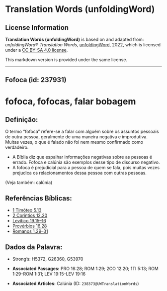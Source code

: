 # Translation Words (unfoldingWord)

## License Information

**Translation Words (unfoldingWord)** is based on and adapted from: _unfoldingWord® Translation Words_, [unfoldingWord](https://unfoldingword.org/utw), 2022, which is licensed under a [CC BY-SA 4.0 license](https://creativecommons.org/licenses/by-sa/4.0/legalcode.en).

This markdown version is provided under the same license.



--------------------------------

## Fofoca (id: 237931)

fofoca, fofocas, falar bobagem
==============================

Definição:
----------

O termo “fofoca” refere\-se a falar com alguém sobre os assuntos pessoais de outra pessoa, geralmente de uma maneira negativa e improdutiva. Muitas vezes, o que é falado não foi nem mesmo confirmado como verdadeiro.

* A Bíblia diz que espalhar informações negativas sobre as pessoas é errado. Fofoca e calúnia são exemplos desse tipo de discurso negativo.
* A fofoca é prejudicial para a pessoa de quem se fala, pois muitas vezes prejudica os relacionamentos dessa pessoa com outras pessoas.

(Veja também: calúnia)

Referências Bíblicas:
---------------------

* [1 Timóteo 5\.13](https://ref.ly/1Tim5:13)
* [2 Coríntios 12\.20](https://ref.ly/2Cor12:20)
* [Levítico 19\.15–16](https://ref.ly/Lev19:15-Lev19:16)
* [Provérbios 16\.28](https://ref.ly/Prov16:28)
* [Romanos 1\.29–31](https://ref.ly/Rom1:29-Rom1:31)

Dados da Palavra:
-----------------

* Strong’s: H5372, G26360, G53970

* **Associated Passages:** PRO 16:28; ROM 1:29; 2CO 12:20; 1TI 5:13; ROM 1:29–ROM 1:31; LEV 19:15–LEV 19:16
* **Associated Articles:** Calúnia (ID: `238373@UWTranslationWords`)

